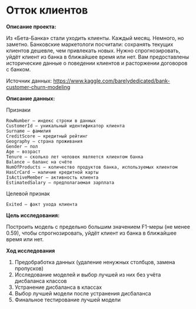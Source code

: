 # Отток клиентов

**Описание проекта:**
    
Из «Бета-Банка» стали уходить клиенты. Каждый месяц. Немного, но заметно. Банковские маркетологи посчитали: сохранять текущих клиентов дешевле, чем привлекать новых.
Нужно спрогнозировать, уйдёт клиент из банка в ближайшее время или нет. Вам предоставлены исторические данные о поведении клиентов и расторжении договоров с банком.

Источник данных: https://www.kaggle.com/barelydedicated/bank-customer-churn-modeling

**Описание данных:**
     
Признаки
    
    RowNumber — индекс строки в данных
    CustomerId — уникальный идентификатор клиента
    Surname — фамилия
    CreditScore — кредитный рейтинг
    Geography — страна проживания
    Gender — пол
    Age — возраст
    Tenure — сколько лет человек является клиентом банка
    Balance — баланс на счёте
    NumOfProducts — количество продуктов банка, используемых клиентом
    HasCrCard — наличие кредитной карты
    IsActiveMember — активность клиента
    EstimatedSalary — предполагаемая зарплата
    
Целевой признак
    
    Exited — факт ухода клиента

**Цель исследования:**
    
Построить модель с предельно большим значением F1-меры (не менее 0.59), чтобы спрогнозировать, уйдёт клиент из банка в ближайшее время или нет.

**Ход исследования**

1. Предобработка данных (удаление ненужных столбцов, замена пропусков)
2. Исследование моделей и выбор лучшей из них без учёта дисбаланса классов
3. Устранение дисбаланса в классах
4. Выбор лучшей модели после устранения дисбаланса
5. Финальное тестирование лучшей модели
